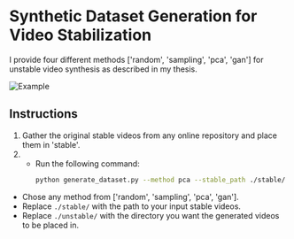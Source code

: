 # Synthetic Dataset Generation for Video Stabilization

I provide four different methods ['random', 'sampling', 'pca', 'gan'] for unstable video synthesis as described in my thesis.

![Example](https://github.com/btxviny/Synthetic-Dataset-Generation-for-Video-Stabilization/blob/main/result.gif)

## Instructions
1. Gather the original stable videos from any online repository and place them in 'stable'.
2.  - Run the following command:
       ```bash
       python generate_dataset.py --method pca --stable_path ./stable/ --unstable_path ./unstable/
       ```
   - Chose any method from ['random', 'sampling', 'pca', 'gan'].
   - Replace `./stable/` with the path to your input stable videos.
   - Replace `./unstable/` with the directory you want the generated videos to be placed in.
